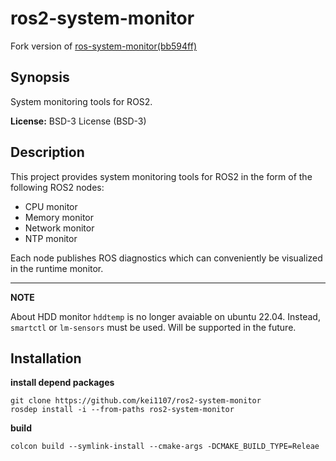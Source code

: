 # ros2-system-monitor

Fork version of [ros-system-monitor(bb594ff)](https://github.com/ethz-asl/ros-system-monitor/tree/bb594ffd6fb4aa9b31ff9d887bdd8ff720ac8772)

## Synopsis

System monitoring tools for ROS2.

**License:** BSD-3 License (BSD-3)

## Description

This project provides system monitoring tools for ROS2 in the form of the
following ROS2 nodes:

* CPU monitor
* Memory monitor
* Network monitor
* NTP monitor

Each node publishes ROS diagnostics which can conveniently be visualized
in the runtime monitor.

---

**NOTE**

About HDD monitor
`hddtemp` is no longer avaiable on ubuntu 22.04. Instead, `smartctl` or `lm-sensors` must be used. Will be supported in the future.

## Installation

**install depend packages**

```shell
git clone https://github.com/kei1107/ros2-system-monitor
rosdep install -i --from-paths ros2-system-monitor
```

**build**

```shell
colcon build --symlink-install --cmake-args -DCMAKE_BUILD_TYPE=Releae
```